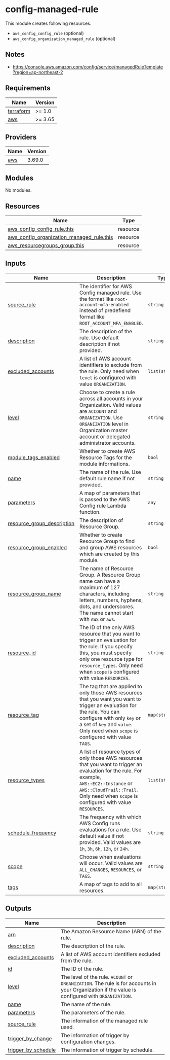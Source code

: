 # config-managed-rule

This module creates following resources.

- `aws_config_config_rule` (optional)
- `aws_config_organization_managed_rule` (optional)

## Notes

- https://console.aws.amazon.com/config/service/managedRuleTemplate?region=ap-northeast-2


<!-- BEGINNING OF PRE-COMMIT-TERRAFORM DOCS HOOK -->
## Requirements

| Name | Version |
|------|---------|
| <a name="requirement_terraform"></a> [terraform](#requirement\_terraform) | >= 1.0 |
| <a name="requirement_aws"></a> [aws](#requirement\_aws) | >= 3.65 |

## Providers

| Name | Version |
|------|---------|
| <a name="provider_aws"></a> [aws](#provider\_aws) | 3.69.0 |

## Modules

No modules.

## Resources

| Name | Type |
|------|------|
| [aws_config_config_rule.this](https://registry.terraform.io/providers/hashicorp/aws/latest/docs/resources/config_config_rule) | resource |
| [aws_config_organization_managed_rule.this](https://registry.terraform.io/providers/hashicorp/aws/latest/docs/resources/config_organization_managed_rule) | resource |
| [aws_resourcegroups_group.this](https://registry.terraform.io/providers/hashicorp/aws/latest/docs/resources/resourcegroups_group) | resource |

## Inputs

| Name | Description | Type | Default | Required |
|------|-------------|------|---------|:--------:|
| <a name="input_source_rule"></a> [source\_rule](#input\_source\_rule) | The identifier for AWS Config managed rule. Use the format like `root-account-mfa-enabled` instead of predefiend format like `ROOT_ACCOUNT_MFA_ENABLED`. | `string` | n/a | yes |
| <a name="input_description"></a> [description](#input\_description) | The description of the rule. Use default description if not provided. | `string` | `null` | no |
| <a name="input_excluded_accounts"></a> [excluded\_accounts](#input\_excluded\_accounts) | A list of AWS account identifiers to exclude from the rule. Only need when `level` is configured with value `ORGANIZATION`. | `list(string)` | `[]` | no |
| <a name="input_level"></a> [level](#input\_level) | Choose to create a rule across all accounts in your Organization. Valid values are `ACCOUNT` and `ORGANIZATION`. Use `ORGANIZATION` level in Organization master account or delegated administrator accounts. | `string` | `"ACCOUNT"` | no |
| <a name="input_module_tags_enabled"></a> [module\_tags\_enabled](#input\_module\_tags\_enabled) | Whether to create AWS Resource Tags for the module informations. | `bool` | `true` | no |
| <a name="input_name"></a> [name](#input\_name) | The name of the rule. Use default rule name if not provided. | `string` | `null` | no |
| <a name="input_parameters"></a> [parameters](#input\_parameters) | A map of parameters that is passed to the AWS Config rule Lambda function. | `any` | `{}` | no |
| <a name="input_resource_group_description"></a> [resource\_group\_description](#input\_resource\_group\_description) | The description of Resource Group. | `string` | `"Managed by Terraform."` | no |
| <a name="input_resource_group_enabled"></a> [resource\_group\_enabled](#input\_resource\_group\_enabled) | Whether to create Resource Group to find and group AWS resources which are created by this module. | `bool` | `true` | no |
| <a name="input_resource_group_name"></a> [resource\_group\_name](#input\_resource\_group\_name) | The name of Resource Group. A Resource Group name can have a maximum of 127 characters, including letters, numbers, hyphens, dots, and underscores. The name cannot start with `AWS` or `aws`. | `string` | `""` | no |
| <a name="input_resource_id"></a> [resource\_id](#input\_resource\_id) | The ID of the only AWS resource that you want to trigger an evaluation for the rule. If you specify this, you must specify only one resource type for `resource_types`. Only need when `scope` is configured with value `RESOURCES`. | `string` | `null` | no |
| <a name="input_resource_tag"></a> [resource\_tag](#input\_resource\_tag) | The tag that are applied to only those AWS resources that you want you want to trigger an evaluation for the rule. You can configure with only `key` or a set of `key` and `value`. Only need when `scope` is configured with value `TAGS`. | `map(string)` | `{}` | no |
| <a name="input_resource_types"></a> [resource\_types](#input\_resource\_types) | A list of resource types of only those AWS resources that you want to trigger an evaluation for the rule. For example, `AWS::EC2::Instance` or `AWS::CloudTrail::Trail`. Only need when `scope` is configured with value `RESOURCES`. | `list(string)` | `[]` | no |
| <a name="input_schedule_frequency"></a> [schedule\_frequency](#input\_schedule\_frequency) | The frequency with which AWS Config runs evaluations for a rule. Use default value if not provided. Valid values are `1h`, `3h`, `6h`, `12h`, or `24h`. | `string` | `null` | no |
| <a name="input_scope"></a> [scope](#input\_scope) | Choose when evaluations will occur. Valid values are `ALL_CHANGES`, `RESOURCES`, or `TAGS`. | `string` | `"RESOURCES"` | no |
| <a name="input_tags"></a> [tags](#input\_tags) | A map of tags to add to all resources. | `map(string)` | `{}` | no |

## Outputs

| Name | Description |
|------|-------------|
| <a name="output_arn"></a> [arn](#output\_arn) | The Amazon Resource Name (ARN) of the rule. |
| <a name="output_description"></a> [description](#output\_description) | The description of the rule. |
| <a name="output_excluded_accounts"></a> [excluded\_accounts](#output\_excluded\_accounts) | A list of AWS account identifiers excluded from the rule. |
| <a name="output_id"></a> [id](#output\_id) | The ID of the rule. |
| <a name="output_level"></a> [level](#output\_level) | The level of the rule. `ACOUNT` or `ORGANIZATION`. The rule is for accounts in your Organization if the value is configured with `ORGANIZATION`. |
| <a name="output_name"></a> [name](#output\_name) | The name of the rule. |
| <a name="output_parameters"></a> [parameters](#output\_parameters) | The parameters of the rule. |
| <a name="output_source_rule"></a> [source\_rule](#output\_source\_rule) | The information of the managed rule used. |
| <a name="output_trigger_by_change"></a> [trigger\_by\_change](#output\_trigger\_by\_change) | The information of trigger by configuration changes. |
| <a name="output_trigger_by_schedule"></a> [trigger\_by\_schedule](#output\_trigger\_by\_schedule) | The information of trigger by schedule. |
<!-- END OF PRE-COMMIT-TERRAFORM DOCS HOOK -->
